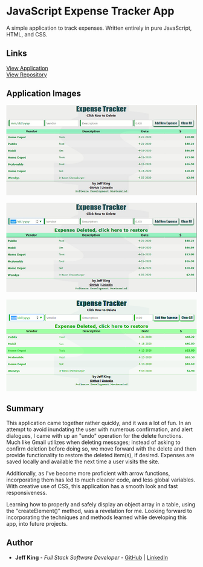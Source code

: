 # JavaScript Expense Tracker App

A simple application to track expenses.  Written entirely in pure JavaScript, HTML, and CSS.  

## Links

[View Application](https://jazfunk.github.io/jk-expense-tracker-app/)  
[View Repository](https://github.com/jazfunk/jk-expense-tracker-app.git)

## Application Images

<img src="images/expenseTracker_1.jpg"><br>  
<img src="images/expenseTracker_2.jpg"><br>  
<img src="images/expenseTracker_3.jpg">


## Summary

This application came together rather quickly, and it was a lot of fun.  In an attempt to avoid inundating the user with numerous confirmation, and alert dialogues, I came with up an "undo" operation for the delete functions.  Much like Gmail utilizes when deleting messages; instead of asking to confirm deletion before doing so, we move forward with the delete and then provide functionality to restore the deleted item(s), if desired.  Expenses are saved locally and available the next time a user visits the site.

Additionally, as I've become more proficient with arrow functions, incorporating them has led to much cleaner code, and less global variables.  With creative use of CSS, this application has a smooth look and fast responsiveness. 

Learning how to properly and safely display an object array in a table, using the "createElement()" method, was a revelation for me.  Looking forward to incorporating the techniques and methods learned whlie developing this app, into future projects.

## Author

- **Jeff King** - _Full Stack Software Developer_ - [GitHub](https://github.com/jazfunk) | [LinkedIn](https://www.linkedin.com/in/jeffking222/)
